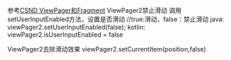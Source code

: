 参考[CSND ViewPager和Fragment](https://www.jianshu.com/p/ad810a0bef6b)
ViewPager2禁止滑动
调用setUserInputEnabled方法，设置是否滑动
//true:滑动，false：禁止滑动
java: viewPager2.setUserInputEnabled(false);
kotlin: viewPager2.isUserInputEnabled = false

ViewPager2去除滑动效果
viewPager2.setCurrentItem(position,false)